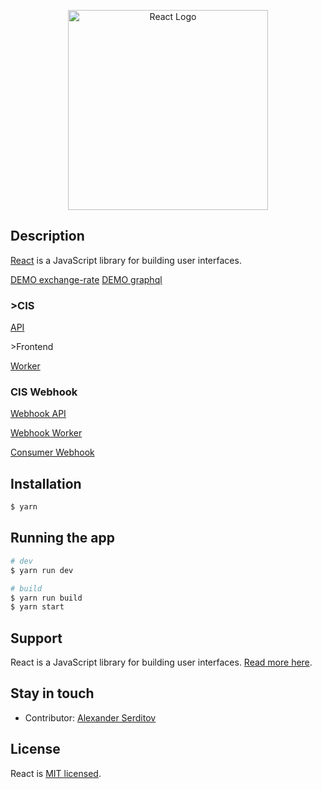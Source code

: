 <p align="center">
  <a href="http://nestjs.com/" target="blank"><img src="https://upload.wikimedia.org/wikipedia/commons/thumb/a/a7/React-icon.svg/512px-React-icon.svg.png" width="320" alt="React Logo" /></a>
</p>


## Description
[React](https://reactjs.org/) is a JavaScript library for building user interfaces.

[DEMO exchange-rate](https://cis.digitallyconstructed.ru/)
[DEMO graphql](https://cis.digitallyconstructed.ru/graphql)

### \>CIS

[API](https://github.com/dguard/cis-api)

\>Frontend

[Worker](https://github.com/dguard/cis-worker)

### CIS Webhook

[Webhook API](https://github.com/dguard/cis-webhook-api)

[Webhook Worker](https://github.com/dguard/cis-webhook-worker)

[Consumer Webhook](https://github.com/dguard/cis-consumer-webhook)


## Installation

```bash
$ yarn
```

## Running the app

```bash
# dev
$ yarn run dev

# build
$ yarn run build
$ yarn start
```

## Support

React is a JavaScript library for building user interfaces. [Read more here](https://reactjs.org/community/support.html).

## Stay in touch

- Contributor: [Alexander Serditov](https://cv.digitallyconstructed.ru/)

## License

  React is [MIT licensed](LICENSE).
